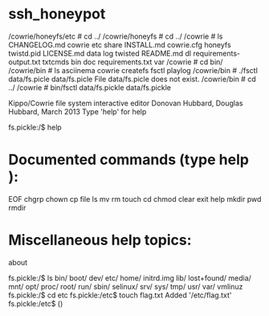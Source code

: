# ssh_honeypot
/cowrie/honeyfs/etc # cd ../
/cowrie/honeyfs # cd ../
/cowrie # ls
CHANGELOG.md             cowrie                   etc                      share
INSTALL.md               cowrie.cfg               honeyfs                  twistd.pid
LICENSE.md               data                     log                      twisted
README.md                dl                       requirements-output.txt  txtcmds
bin                      doc                      requirements.txt         var
/cowrie # cd bin/
/cowrie/bin # ls
asciinema  cowrie     createfs   fsctl      playlog
/cowrie/bin # ./fsctl data/fs.picle
data/fs.picle
File data/fs.picle does not exist.
/cowrie/bin # cd ../
/cowrie # bin/fsctl data/fs.pickle
data/fs.pickle

Kippo/Cowrie file system interactive editor
Donovan Hubbard, Douglas Hubbard, March 2013
Type 'help' for help

fs.pickle:/$ help

Documented commands (type help <topic>):
========================================
EOF  chgrp  chown  cp    file  ls     mv   rm     touch
cd   chmod  clear  exit  help  mkdir  pwd  rmdir

Miscellaneous help topics:
==========================
about

fs.pickle:/$ ls
bin/
boot/
dev/
etc/
home/
initrd.img
lib/
lost+found/
media/
mnt/
opt/
proc/
root/
run/
sbin/
selinux/
srv/
sys/
tmp/
usr/
var/
vmlinuz
fs.pickle:/$ cd etc
fs.pickle:/etc$ touch flag.txt
Added '/etc/flag.txt'
fs.pickle:/etc$ ()

